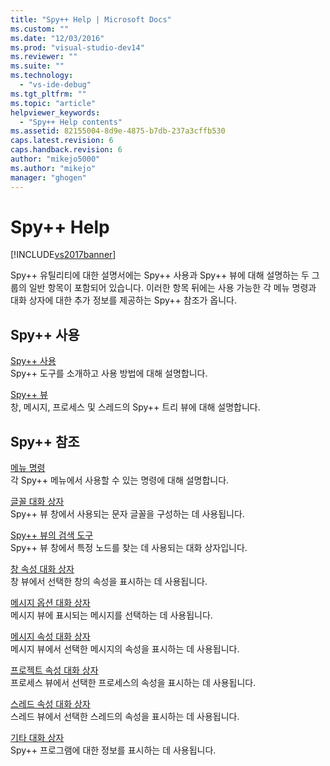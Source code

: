 ```yaml
---
title: "Spy++ Help | Microsoft Docs"
ms.custom: ""
ms.date: "12/03/2016"
ms.prod: "visual-studio-dev14"
ms.reviewer: ""
ms.suite: ""
ms.technology: 
  - "vs-ide-debug"
ms.tgt_pltfrm: ""
ms.topic: "article"
helpviewer_keywords: 
  - "Spy++ Help contents"
ms.assetid: 82155004-8d9e-4875-b7db-237a3cffb530
caps.latest.revision: 6
caps.handback.revision: 6
author: "mikejo5000"
ms.author: "mikejo"
manager: "ghogen"
---
```

# Spy++ Help
[!INCLUDE[vs2017banner](../code-quality/includes/vs2017banner.md)]

Spy\+\+ 유틸리티에 대한 설명서에는 Spy\+\+ 사용과 Spy\+\+ 뷰에 대해 설명하는 두 그룹의 일반 항목이 포함되어 있습니다.  이러한 항목 뒤에는 사용 가능한 각 메뉴 명령과 대화 상자에 대한 추가 정보를 제공하는 Spy\+\+ 참조가 옵니다.  
  
## Spy\+\+ 사용  
 [Spy\+\+ 사용](../debugger/using-spy-increment.md)  
 Spy\+\+ 도구를 소개하고 사용 방법에 대해 설명합니다.  
  
 [Spy\+\+ 뷰](../debugger/spy-increment-views.md)  
 창, 메시지, 프로세스 및 스레드의 Spy\+\+ 트리 뷰에 대해 설명합니다.  
  
## Spy\+\+ 참조  
 [메뉴 명령](../debugger/menu-commands.md)  
 각 Spy\+\+ 메뉴에서 사용할 수 있는 명령에 대해 설명합니다.  
  
 [글꼴 대화 상자](../debugger/font-dialog-box-microsoft-spy-increment-help.md)  
 Spy\+\+ 뷰 창에서 사용되는 문자 글꼴을 구성하는 데 사용됩니다.  
  
 [Spy\+\+ 뷰의 검색 도구](../debugger/search-tools-for-spy-increment-views.md)  
 Spy\+\+ 뷰 창에서 특정 노드를 찾는 데 사용되는 대화 상자입니다.  
  
 [창 속성 대화 상자](../debugger/window-properties-dialog-box.md)  
 창 뷰에서 선택한 창의 속성을 표시하는 데 사용됩니다.  
  
 [메시지 옵션 대화 상자](../debugger/message-options-dialog-box.md)  
 메시지 뷰에 표시되는 메시지를 선택하는 데 사용됩니다.  
  
 [메시지 속성 대화 상자](../debugger/message-properties-dialog-box.md)  
 메시지 뷰에서 선택한 메시지의 속성을 표시하는 데 사용됩니다.  
  
 [프로젝트 속성 대화 상자](../debugger/process-properties-dialog-box.md)  
 프로세스 뷰에서 선택한 프로세스의 속성을 표시하는 데 사용됩니다.  
  
 [스레드 속성 대화 상자](../debugger/thread-properties-dialog-box.md)  
 스레드 뷰에서 선택한 스레드의 속성을 표시하는 데 사용됩니다.  
  
 [기타 대화 상자](../debugger/other-dialog-boxes.md)  
 Spy\+\+ 프로그램에 대한 정보를 표시하는 데 사용됩니다.